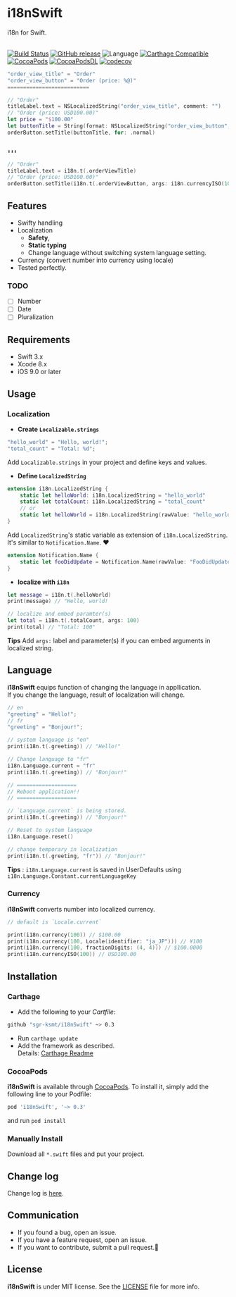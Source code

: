 # i18nSwift

i18n for Swift.  
<br />

[![Build Status](https://travis-ci.org/sgr-ksmt/i18nSwift.svg?branch=master)](https://travis-ci.org/sgr-ksmt/i18nSwift)
[![GitHub release](https://img.shields.io/github/release/sgr-ksmt/i18nSwift.svg)](https://github.com/sgr-ksmt/i18nSwift/releases)
![Language](https://img.shields.io/badge/language-Swift%203-orange.svg)
[![Carthage Compatible](https://img.shields.io/badge/Carthage-compatible-4BC51D.svg?style=flat)](https://github.com/Carthage/Carthage)
[![CocoaPods](https://img.shields.io/badge/Cocoa%20Pods-✓-4BC51D.svg?style=flat)](https://cocoapods.org/pods/i18nSwift)
[![CocoaPodsDL](https://img.shields.io/cocoapods/dt/i18nSwift.svg)](https://cocoapods.org/pods/i18nSwift)
[![codecov](https://codecov.io/gh/sgr-ksmt/i18nSwift/branch/master/graph/badge.svg)](https://codecov.io/gh/sgr-ksmt/i18nSwift)


```swift
"order_view_title" = "Order"
"order_view_button" = "Order (price: %@)"
==========================

// "Order"
titleLabel.text = NSLocalizedString("order_view_title", comment: "")
// "Order (price: USD100.00)"
let price = "$100.00"
let buttonTitle = String(format: NSLocalizedString("order_view_button", comment: ""), arguments: price)
orderButton.setTitle(buttonTitle, for: .normal)


⬇️⬇️⬇️

// "Order"
titleLabel.text = i18n.t(.orderViewTitle)
// "Order (price: USD100.00)"
orderButton.setTitle(i18n.t(.orderViewButton, args: i18n.currencyISO(100)), for: .normal)
```


## Features

- Swifty handling
- Localization
  - **Safety**,
  - **Static typing**
  - Change language without switching system language setting.
- Currency (convert number into currency using locale)
- Tested perfectly.

### TODO
- [ ] Number
- [ ] Date
- [ ] Pluralization

## Requirements
- Swift 3.x
- Xcode 8.x
- iOS 9.0 or later

## Usage

### Localization

- **Create `Localizable.strings`**

```swift
"hello_world" = "Hello, world!";
"total_count" = "Total: %d";
```

Add `Localizable.strings` in your project and define keys and values.

- **Define `LocalizedString`**

```swift
extension i18n.LocalizedString {
    static let helloWorld: i18n.LocalizedString = "hello_world"
    static let totalCount: i18n.LocalizedString = "total_count"
    // or
    static let helloWorld = i18n.LocalizedString(rawValue: "hello_world")
}
```

Add `LocalizedString`'s static variable as extension of `i18n.LocalizedString`.  
It's similar to `Notification.Name`. :heart:

```swift
extension Notification.Name {
    static let fooDidUpdate = Notification.Name(rawValue: "FooDidUpdate")
}
```


- **localize with `i18n`**

```swift
let message = i18n.t(.helloWorld)
print(message) // "Hello, world!

// localize and embed paramter(s)
let total = i18n.t(.totalCount, args: 100)
print(total) // "Total: 100"
```

**Tips** Add `args:` label and parameter(s) if you can embed arguments in localized string.

## Language
**i18nSwift** equips function of changing the language in appllication.  
If you change the language, result of localization will change.

```swift
// en
"greeting" = "Hello!";
// fr
"greeting" = "Bonjour!";
```

```swift
// system language is "en"
print(i18n.t(.greeting)) // "Hello!"

// Change language to "fr"
i18n.Language.current = "fr"
print(i18n.t(.greeting)) // "Bonjour!"

// ===================
// Reboot application!!
// ===================

// `Language.current` is being stored.
print(i18n.t(.greeting)) // "Bonjour!"

// Reset to system language
i18n.Language.reset()

// change temporary in localization
print(i18n.t(.greeting, "fr")) // "Bonjour!"
```

**Tips** : `i18n.Language.current` is saved in UserDefaults using `i18n.Language.Constant.currentLanguageKey`

### Currency
**i18nSwift** converts number into localized currency.

```swift
// default is `Locale.current`

print(i18n.currency(100)) // $100.00
print(i18n.currency(100, Locale(identifier: "ja_JP"))) // ¥100
print(i18n.currency(100, fractionDigits: (4, 4))) // $100.0000
print(i18n.currencyISO(100)) // USD100.00
```

## Installation

### Carthage

- Add the following to your *Cartfile*:

```bash
github "sgr-ksmt/i18nSwift" ~> 0.3
```

- Run `carthage update`
- Add the framework as described.
<br> Details: [Carthage Readme](https://github.com/Carthage/Carthage#adding-frameworks-to-an-application)


### CocoaPods

**i18nSwift** is available through [CocoaPods](http://cocoapods.org). To install
it, simply add the following line to your Podfile:

```ruby
pod 'i18nSwift', '~> 0.3'
```

and run `pod install`

### Manually Install
Download all `*.swift` files and put your project.

## Change log
Change log is [here](https://github.com/sgr-ksmt/i18nSwift/blob/master/CHANGELOG.md).

## Communication
- If you found a bug, open an issue.
- If you have a feature request, open an issue.
- If you want to contribute, submit a pull request.:muscle:

## License

**i18nSwift** is under MIT license. See the [LICENSE](LICENSE) file for more info.
